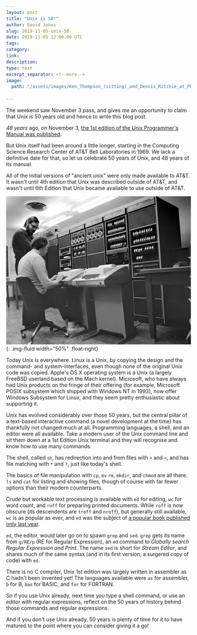 ```yaml
---
layout: post
title: "Unix is 50!"
author: David Jones
slug: 2019-11-05-unix-50
date: 2019-11-05 12:00:00 UTC
tags:
category:
link:
description:
type: text
excerpt_separator: <!--more-->
image:
  path: "/assets/images/Ken_Thompson_(sitting)_and_Dennis_Ritchie_at_PDP-11_(2876612463).jpg"

---
```


The weekend saw November 3 pass, and gives me an opportunity to claim
that Unix is 50 years old and hence to write this blog post.

_48 years_ ago, on November 3,
[the 1st edition of the Unix Programmer's Manual was published](https://www.bell-labs.com/usr/dmr/www/1stEdman.html).

But Unix itself had been around a little longer,
starting in the
Computing Science Research Center of AT&T Bell Laboratories in 1969.
We lack a definitive date for that, so let us celebrate
50 years of Unix, and 48 years of its manual.

<!--more-->

All of the initial versions of "ancient unix" were only made
available to AT&T.
It wasn't until 4th edition that Unix was described outside of AT&T,
and wasn't until 6th Edition that Unix became available to
use outside of AT&T.

![Ken Thompson and Dennis Ritchie working on the PDP-11](/assets/images/Ken_Thompson_(sitting)_and_Dennis_Ritchie_at_PDP-11_(2876612463).jpg){: .img-fluid width="50%" .float-right}

Today Unix is everywhere.
Linux is a Unix,
by copying the design and the command- and system-interfaces,
even though none of the original Unix code was copied.
Apple's OS X operating system is a Unix
(a largely FreeBSD userland based on the Mach kernel).
Microsoft, who have always had Unix products on the fringe of their offering
(for example,
Microsoft POSIX subsystem which shipped with Windows NT in 1993),
now offer Windows Subsystem for Linux, and they seem pretty
enthusiastic about supporting it.

Unix has evolved considerably over those 50 years, but
the central pillar of a text-based interactive command
(a novel development at the time) has thankfully not changed
much at all.
Programming languages, a shell, and an editor were all available.
Take a modern user of the Unix command line and sit them down at
a 1st Edition Unix terminal and they will recognise and know how
to use many commands:

The shell, called `sh`, has redirection into
and from files with `>` and `<`, and has file matching with `*`
and `?`, just like today's shell.

The basics of file manipulation with `cp`, `mv` `rm`, `mkdir`,
and `chmod` are all there.
`ls` and `cat` for listing and showing files, though of course
with far fewer options than their modern counterparts.

Crude but workable text processing is available with `ed` for editing,
`wc` for word count, and `roff` for preparing printed documents.
While `roff` is now obscure
(its descendents are `troff` and `nroff`), but generally still available,
`wc` is as popular as ever, and
`ed` was the subject of
[a popular book published only last
year](https://www.tiltedwindmillpress.com/product/ed/).

`ed`, the editor, would later go on to spawn `grep` and `sed`.
`grep` gets its name from `g/RE/p` (RE for Regular Expression),
an `ed` command to _Globally search Regular Expression and Print_.
The name `sed` is short for _Stream Editor_, and shares much of
the same syntax (and in its first version, a surgered copy of code)
with `ed`.

There is no C compiler,
Unix 1st edition was largely written in assembler
as C hadn't been invented yet!
The languages available were `as` for assembler, `b` for B,
`bas` for BASIC, and `for` for FORTRAN.

So if you use Unix already, next time you type a shell command,
or use an editor with regular expressions,
reflect on the 50 years of history behind those commands and
regular expressions.

And if you don't use Unix already, 50 years is plenty of time
for it to have matured to the point where you can consider
giving it a go!
